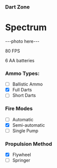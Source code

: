 ### Dart Zone
# Spectrum

---photo here---

80 FPS

6 AA batteries

### Ammo Types:
- [ ] Ballistic Ammo
- [x] Full Darts
- [ ] Short Darts

### Fire Modes
- [ ] Automatic
- [x] Semi-automatic
- [ ] Single Pump

### Propulsion Method
- [x] Flywheel
- [ ] Springer
